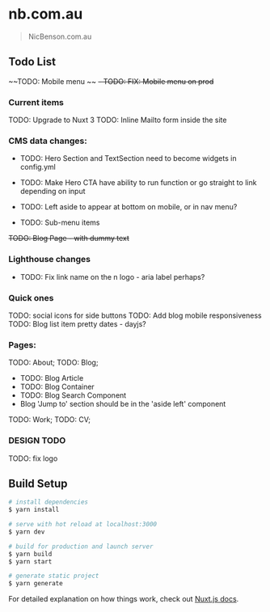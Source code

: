 # nb.com.au

> NicBenson.com.au

## Todo List

~~TODO: Mobile menu ~~
~~- TODO: FIX: Mobile menu on prod~~

### Current items

TODO: Upgrade to Nuxt 3
TODO: Inline Mailto form inside the site

### CMS data changes:

- TODO: Hero Section and TextSection need to become widgets in config.yml

- TODO: Make Hero CTA have ability to run function or go straight to link depending on input
- TODO: Left aside to appear at bottom on mobile, or in nav menu?

- TODO: Sub-menu items

~~TODO: Blog Page - with dummy text~~

### Lighthouse changes

- TODO: Fix link name on the n logo - aria label perhaps?

### Quick ones

TODO: social icons for side buttons
TODO: Add blog mobile responsiveness
TODO: Blog list item pretty dates - dayjs?

### Pages:

TODO: About;
TODO: Blog;

- TODO: Blog Article
- TODO: Blog Container
- TODO: Blog Search Component
- Blog 'Jump to' section should be in the 'aside left' component

TODO: Work;
TODO: CV;

### DESIGN TODO

TODO: fix logo

## Build Setup

```bash
# install dependencies
$ yarn install

# serve with hot reload at localhost:3000
$ yarn dev

# build for production and launch server
$ yarn build
$ yarn start

# generate static project
$ yarn generate
```

For detailed explanation on how things work, check out [Nuxt.js docs](https://nuxtjs.org).
